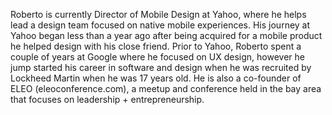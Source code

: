 ﻿---
name: Roberto Ortiz
description: Director of Mobile Design, Yahoo 
picture: roberto.jpg
twitter: handle
---

Roberto is currently Director of Mobile Design at Yahoo, where he helps lead a design team focused on native mobile experiences. His journey at Yahoo began less than a year ago after being acquired for a mobile product he helped design with his close friend. Prior to Yahoo, Roberto spent a couple of years at Google where he focused on UX design, however he jump started his career in software and design when he was recruited by Lockheed Martin when he was 17 years old. He is also a co-founder of ELEO (eleoconference.com), a meetup and conference held in the bay area that focuses on leadership + entrepreneurship.
